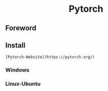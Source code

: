 <h1 align = "center"> Pytorch </h1>

## Foreword

## Install

    [Pytorch-Website](https://pytorch.org/)

### Windows

### Linux-Ubuntu